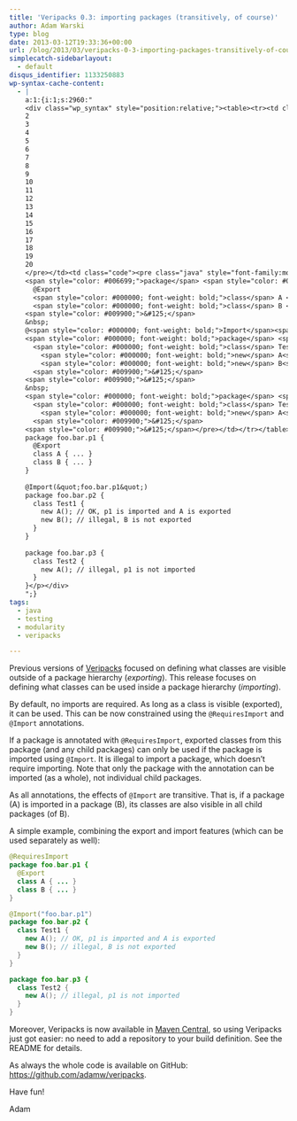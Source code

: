 ```yaml
---
title: 'Veripacks 0.3: importing packages (transitively, of course)'
author: Adam Warski
type: blog
date: 2013-03-12T19:33:36+00:00
url: /blog/2013/03/veripacks-0-3-importing-packages-transitively-of-course/
simplecatch-sidebarlayout:
  - default
disqus_identifier: 1133250883
wp-syntax-cache-content:
  - |
    a:1:{i:1;s:2960:"
    <div class="wp_syntax" style="position:relative;"><table><tr><td class="line_numbers"><pre>1
    2
    3
    4
    5
    6
    7
    8
    9
    10
    11
    12
    13
    14
    15
    16
    17
    18
    19
    20
    </pre></td><td class="code"><pre class="java" style="font-family:monospace;">@RequiresImport
    <span style="color: #006699;">package</span> <span style="color: #006699;">foo.bar.p1</span> <span style="color: #009900;">&#123;</span>
      @Export
      <span style="color: #000000; font-weight: bold;">class</span> A <span style="color: #009900;">&#123;</span> ... <span style="color: #009900;">&#125;</span>
      <span style="color: #000000; font-weight: bold;">class</span> B <span style="color: #009900;">&#123;</span> ... <span style="color: #009900;">&#125;</span> 
    <span style="color: #009900;">&#125;</span>
    &nbsp;
    @<span style="color: #000000; font-weight: bold;">Import</span><span style="color: #009900;">&#40;</span><span style="color: #0000ff;">&quot;foo.bar.p1&quot;</span><span style="color: #009900;">&#41;</span>
    <span style="color: #000000; font-weight: bold;">package</span> <span style="color: #006699;">foo.bar.p2</span> <span style="color: #009900;">&#123;</span>
      <span style="color: #000000; font-weight: bold;">class</span> Test1 <span style="color: #009900;">&#123;</span>
        <span style="color: #000000; font-weight: bold;">new</span> A<span style="color: #009900;">&#40;</span><span style="color: #009900;">&#41;</span><span style="color: #339933;">;</span> <span style="color: #666666; font-style: italic;">// OK, p1 is imported and A is exported</span>
        <span style="color: #000000; font-weight: bold;">new</span> B<span style="color: #009900;">&#40;</span><span style="color: #009900;">&#41;</span><span style="color: #339933;">;</span> <span style="color: #666666; font-style: italic;">// illegal, B is not exported</span>
      <span style="color: #009900;">&#125;</span>
    <span style="color: #009900;">&#125;</span>
    &nbsp;
    <span style="color: #000000; font-weight: bold;">package</span> <span style="color: #006699;">foo.bar.p3</span> <span style="color: #009900;">&#123;</span>
      <span style="color: #000000; font-weight: bold;">class</span> Test2 <span style="color: #009900;">&#123;</span>
        <span style="color: #000000; font-weight: bold;">new</span> A<span style="color: #009900;">&#40;</span><span style="color: #009900;">&#41;</span><span style="color: #339933;">;</span> <span style="color: #666666; font-style: italic;">// illegal, p1 is not imported</span>
      <span style="color: #009900;">&#125;</span>
    <span style="color: #009900;">&#125;</span></pre></td></tr></table><p class="theCode" style="display:none;">@RequiresImport
    package foo.bar.p1 {
      @Export
      class A { ... }
      class B { ... } 
    }
    
    @Import(&quot;foo.bar.p1&quot;)
    package foo.bar.p2 {
      class Test1 {
        new A(); // OK, p1 is imported and A is exported
        new B(); // illegal, B is not exported
      }
    }
    
    package foo.bar.p3 {
      class Test2 {
        new A(); // illegal, p1 is not imported
      }
    }</p></div>
    ";}
tags:
  - java
  - testing
  - modularity
  - veripacks

---
```

Previous versions of [Veripacks][1] focused on defining what classes are visible outside of a package hierarchy (_exporting_). This release focuses on defining what classes can be used inside a package hierarchy (_importing_).

By default, no imports are required. As long as a class is visible (exported), it can be used. This can be now constrained using the `@RequiresImport` and `@Import` annotations.

If a package is annotated with `@RequiresImport`, exported classes from this package (and any child packages) can only be used if the package is imported using `@Import`. It is illegal to import a package, which doesn&#8217;t require importing. Note that only the package with the annotation can be imported (as a whole), not individual child packages.

As all annotations, the effects of `@Import` are transitive. That is, if a package (A) is imported in a package (B), its classes are also visible in all child packages (of B). 

A simple example, combining the export and import features (which can be used separately as well):
```java
@RequiresImport
package foo.bar.p1 {
  @Export
  class A { ... }
  class B { ... } 
}

@Import("foo.bar.p1")
package foo.bar.p2 {
  class Test1 {
    new A(); // OK, p1 is imported and A is exported
    new B(); // illegal, B is not exported
  }
}

package foo.bar.p3 {
  class Test2 {
    new A(); // illegal, p1 is not imported
  }
}
```

Moreover, Veripacks is now available in [Maven Central][2], so using Veripacks just got easier: no need to add a repository to your build definition. See the README for details.

As always the whole code is available on GitHub: <https://github.com/adamw/veripacks>.

Have fun!

Adam

 [1]: https://github.com/adamw/veripacks
 [2]: http://search.maven.org/#browse%7C1714172582
